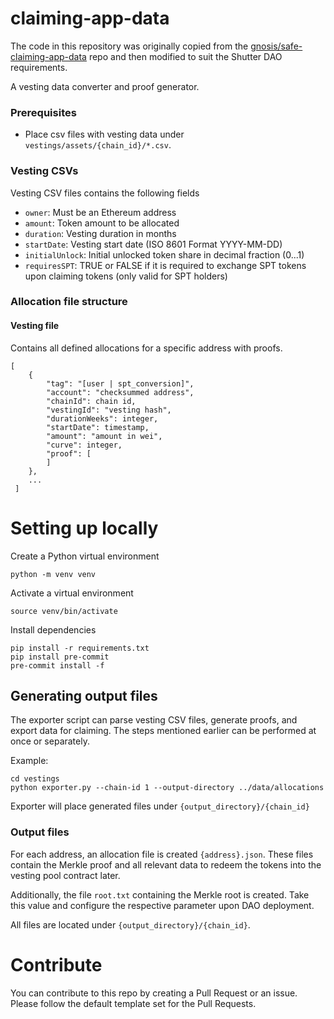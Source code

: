 # claiming-app-data
The code in this repository was originally copied from the [gnosis/safe-claiming-app-data](https://github.com/safe-global/claiming-app-data/) repo and then modified to suit the Shutter DAO requirements.

A vesting data converter and proof generator.


### Prerequisites

- Place csv files with vesting data under `vestings/assets/{chain_id}/*.csv`.

### Vesting CSVs
Vesting CSV files contains the following fields

- `owner`: Must be an Ethereum address
- `amount`: Token amount to be allocated
- `duration`: Vesting duration in months
- `startDate`: Vesting start date (ISO 8601 Format YYYY-MM-DD)
- `initialUnlock`: Initial unlocked token share in decimal fraction (0...1)
- `requiresSPT`: TRUE or FALSE if it is required to exchange SPT tokens upon claiming tokens (only valid for SPT holders)

### Allocation file structure

#### Vesting file 
Contains all defined allocations for a specific address with proofs.
```
[
    {
        "tag": "[user | spt_conversion]",
        "account": "checksummed address",
        "chainId": chain id,
        "vestingId": "vesting hash",
        "durationWeeks": integer,
        "startDate": timestamp,
        "amount": "amount in wei",
        "curve": integer,
        "proof": [
        ]
    },
    ...
 ]
```


# Setting up locally
Create a Python virtual environment
```
python -m venv venv
```
Activate a virtual environment
```
source venv/bin/activate
```
Install dependencies
```
pip install -r requirements.txt
pip install pre-commit
pre-commit install -f
```

## Generating output files

The exporter script can parse vesting CSV files, generate proofs, and export data for claiming. The steps mentioned earlier can be performed at once or separately.

Example:
```
cd vestings
python exporter.py --chain-id 1 --output-directory ../data/allocations
```

Exporter will place generated files under `{output_directory}/{chain_id}`

### Output files
For each address, an allocation file is created `{address}.json`. These files contain the Merkle proof and all relevant data to redeem the tokens into the vesting pool contract later.

Additionally, the file `root.txt` containing the Merkle root is created. Take this value and configure the respective parameter upon DAO deployment.

All files are located under `{output_directory}/{chain_id}`.

# Contribute
You can contribute to this repo by creating a Pull Request or an issue. Please follow the default template set for the Pull Requests.
